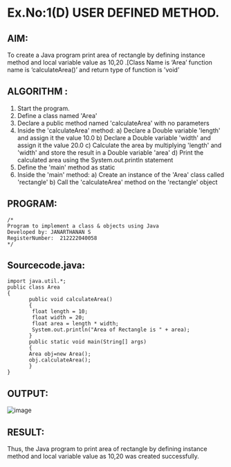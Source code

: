 # Ex.No:1(D) USER DEFINED METHOD.

## AIM:
To create a Java program print area of rectangle by defining instance method and local variable value as 10,20 .[Class Name is ‘Area’ function name is ‘calculateArea()’ and return type of function is ’void’

## ALGORITHM :
1.	Start the program.
2.	Define a class named 'Area'
3.	Declare a public method named 'calculateArea' with no parameters
4.	Inside the 'calculateArea' method:
a)	Declare a Double variable 'length' and assign it the value 10.0
b)	Declare a Double variable 'width' and assign it the value 20.0
c)	Calculate the area by multiplying 'length' and 'width' and store the result in a Double variable 'area'
d)	Print the calculated area using the System.out.println statement
5.	Define the 'main' method as static
6.	Inside the 'main' method:
a)	Create an instance of the 'Area' class called 'rectangle'
b)	Call the 'calculateArea' method on the 'rectangle' object




## PROGRAM:
 ```
/*
Program to implement a class & objects using Java
Developed by: JANARTHANAN S
RegisterNumber:  212222040058
*/
```

## Sourcecode.java:
```
import java.util.*;
public class Area 
{
       public void calculateArea() 
       {
        float length = 10;
        float width = 20;
        float area = length * width;
        System.out.println("Area of Rectangle is " + area);
       }
       public static void main(String[] args) 
       {
       Area obj=new Area();
       obj.calculateArea();
       }
}
```
## OUTPUT:

![image](https://github.com/user-attachments/assets/b381fe96-a993-437d-9d4d-98d2cc383e19)


## RESULT:
Thus, the Java program to print area of rectangle by defining instance method and local variable value as 10,20 was created successfully.
